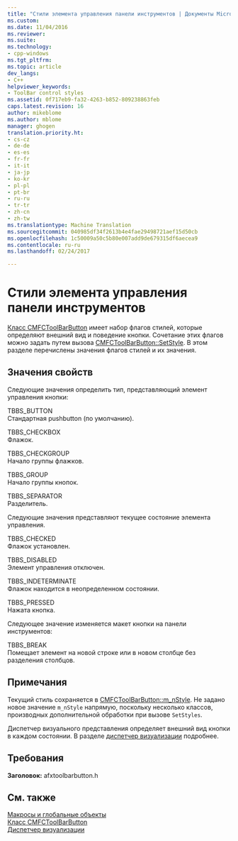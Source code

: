 ```yaml
---
title: "Стили элемента управления панели инструментов | Документы Microsoft"
ms.custom: 
ms.date: 11/04/2016
ms.reviewer: 
ms.suite: 
ms.technology:
- cpp-windows
ms.tgt_pltfrm: 
ms.topic: article
dev_langs:
- C++
helpviewer_keywords:
- ToolBar control styles
ms.assetid: 0f717eb9-fa32-4263-b852-809238863feb
caps.latest.revision: 16
author: mikeblome
ms.author: mblome
manager: ghogen
translation.priority.ht:
- cs-cz
- de-de
- es-es
- fr-fr
- it-it
- ja-jp
- ko-kr
- pl-pl
- pt-br
- ru-ru
- tr-tr
- zh-cn
- zh-tw
ms.translationtype: Machine Translation
ms.sourcegitcommit: 040985df34f2613b4e4fae29498721aef15d50cb
ms.openlocfilehash: 1c50009a50c5b80e007add9de679315df6aecea9
ms.contentlocale: ru-ru
ms.lasthandoff: 02/24/2017

---
```

# <a name="toolbar-control-styles"></a>Стили элемента управления панели инструментов
[Класс CMFCToolBarButton](../../mfc/reference/cmfctoolbarbutton-class.md) имеет набор флагов стилей, которые определяют внешний вид и поведение кнопки. Сочетание этих флагов можно задать путем вызова [CMFCToolBarButton::SetStyle](../../mfc/reference/cmfctoolbarbutton-class.md#setstyle). В этом разделе перечислены значения флагов стилей и их значения.  
  
## <a name="property-values"></a>Значения свойств  
 Следующие значения определить тип, представляющий элемент управления кнопки:  
  
 TBBS_BUTTON  
 Стандартная pushbutton (по умолчанию).  
  
 TBBS_CHECKBOX  
 Флажок.  
  
 TBBS_CHECKGROUP  
 Начало группы флажков.  
  
 TBBS_GROUP  
 Начало группы кнопок.  
  
 TBBS_SEPARATOR  
 Разделитель.  
  
 Следующие значения представляют текущее состояние элемента управления.  
  
 TBBS_CHECKED  
 Флажок установлен.  
  
 TBBS_DISABLED  
 Элемент управления отключен.  
  
 TBBS_INDETERMINATE  
 Флажок находится в неопределенном состоянии.  
  
 TBBS_PRESSED  
 Нажата кнопка.  
  
 Следующее значение изменяется макет кнопки на панели инструментов:  
  
 TBBS_BREAK  
 Помещает элемент на новой строке или в новом столбце без разделения столбцов.  
  
## <a name="remarks"></a>Примечания  
 Текущий стиль сохраняется в [CMFCToolBarButton::m_nStyle](../../mfc/reference/cmfctoolbarbutton-class.md#m_nstyle). Не задано новое значение `m_nStyle` напрямую, поскольку несколько классов, производных дополнительной обработки при вызове `SetStyles`.  
  
 Диспетчер визуального представления определяет внешний вид кнопки в каждом состоянии. В разделе [диспетчер визуализации](../../mfc/visualization-manager.md) подробнее.  
  
## <a name="requirements"></a>Требования  
 **Заголовок:** afxtoolbarbutton.h  
  
## <a name="see-also"></a>См. также  
 [Макросы и глобальные объекты](../../mfc/reference/mfc-macros-and-globals.md)   
 [Класс CMFCToolBarButton](../../mfc/reference/cmfctoolbarbutton-class.md)   
 [Диспетчер визуализации](../../mfc/visualization-manager.md)



